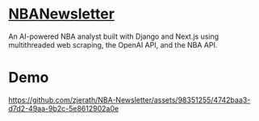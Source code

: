 # [NBANewsletter](https://nbanewsletter.vercel.app/)
An AI-powered NBA analyst built with Django and Next.js using multithreaded web scraping, the OpenAI API, and the NBA API. 

# Demo
https://github.com/zjerath/NBA-Newsletter/assets/98351255/4742baa3-d7d2-49aa-9b2c-5e8612902a0e


